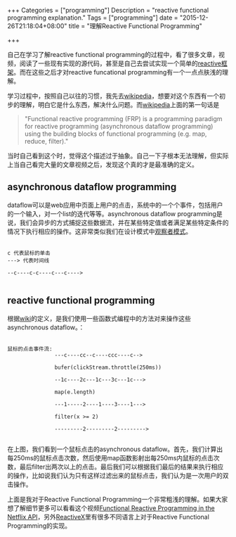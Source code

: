 +++
Categories = ["programming"]
Description = "reactive functional programming explanation."
Tags = ["programming"]
date = "2015-12-26T21:18:04+08:00"
title = "理解Reactive Functional Programming"

+++

自己在学习了解reactive functional programming的过程中，看了很多文章，视频，阅读了一些现有实现的源代码，甚至是自己去尝试实现一个简单的[reactive框架][1]。而在这些之后才对reactive funcational programming有一个一点点肤浅的理解。

学习过程中，按照自己以往的习惯，我先去[wikipedia][2]，想要对这个东西有一个初步的理解，明白它是什么东西，解决什么问题。而[wikipedia][2]上面的第一句话是

>"Functional reactive programming (FRP) is a programming paradigm for reactive programming (asynchronous dataflow programming) using the building blocks of functional programming (e.g. map, reduce, filter)."

当时自己看到这个时，觉得这个描述过于抽象。自己一下子根本无法理解，但实际上当自己看完大量的文章视频之后，发现这个真的才是最准确的定义。

## asynchronous dataflow programming

dataflow可以是web应用中页面上用户的点击，系统中的一个个事件，包括用户的一个输入，对一个list的迭代等等。asynchronous dataflow programming是说，我们会异步的方式捕捉这些数据流，并在某些特定值或者满足某些特定条件的情况下执行相应的操作。这非常类似我们在设计模式中[观察者模式][3]。

<pre>
    <code>
c 代表鼠标的单击
---> 代表时间线

--c----c-c----c---c---->
    </code>
</pre>

## reactive functional programming

根据[wiki][1]的定义，是我们使用一些函数式编程中的方法对来操作这些asynchronous dataflow。：

<pre>
    <code>
鼠标的点击事件流:
               ---c----cc--c----ccc----c-->

               bufer(clickStream.throttle(250ms))

               --1c----2c---1c---3c---1c--->

               map(e.length)

               ---1-----2----1----3----1--->

               filter(x >= 2)

               ---------2---------2--------->
    </code>
</pre>

在上图，我们看到一个鼠标点击的asynchronous dataflow。首先，我们计算出每250ms的鼠标点击次数，然后使用map函数影射出每250ms内鼠标的点击次数，最后filter出两次以上的点击。最后我们可以根据我们最后的结果来执行相应的操作，比如说我们认为只有这样过滤出来的鼠标点击，我们认为是一次用户的双击操作。

上面是我对于Reactive Functional Programming一个非常粗浅的理解。如果大家想了解细节更多可以看看这个视频[Functional Reactive Programming in the Netflix API](http://www.infoq.com/presentations/Netflix-API-rxjava-hystrix)，另外[ReactiveX](https://github.com/ReactiveX)里有很多不同语言上对于Reactive Functional Programming的实现。


[1]: https://github.com/droxer/RxGo/    "RxGo"
[2]: https://en.wikipedia.org/wiki/Functional_reactive_programming/  "wikipidea"
[3]: https://en.wikipedia.org/wiki/Observer_pattern/    "observer pattern"
[4]: https://github.com/ReactiveX/RxJava    "RxJava"